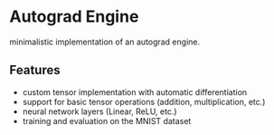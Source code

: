 # Autograd Engine

minimalistic implementation of an autograd engine.

## Features

- custom tensor implementation with automatic differentiation
- support for basic tensor operations (addition, multiplication, etc.)
- neural network layers (Linear, ReLU, etc.)
- training and evaluation on the MNIST dataset


